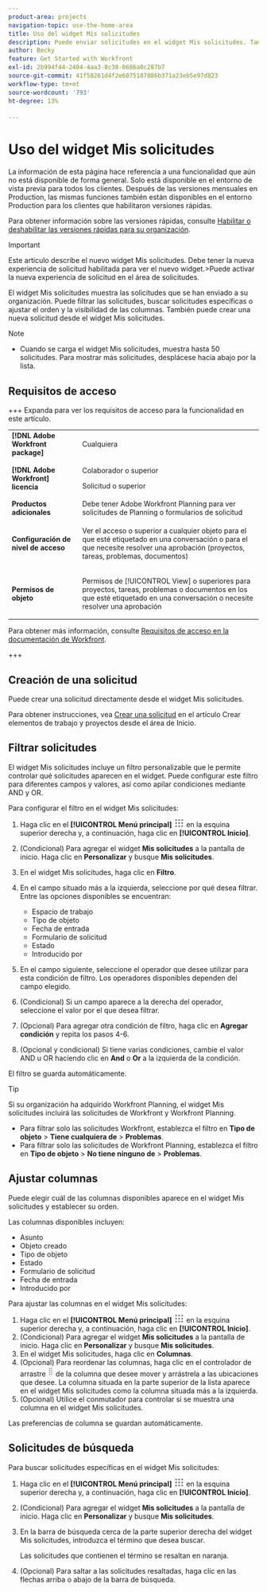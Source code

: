 ```yaml
---
product-area: projects
navigation-topic: use-the-home-area
title: Uso del widget Mis solicitudes
description: Puede enviar solicitudes en el widget Mis solicitudes. También puede personalizar el widget con filtros y columnas.
author: Becky
feature: Get Started with Workfront
exl-id: 2b994f44-2404-4aa3-8c38-0686a0c287b7
source-git-commit: 41f58261d4f2e6075187886b371a23eb5e97d823
workflow-type: tm+mt
source-wordcount: '793'
ht-degree: 13%

---
```


# Uso del widget Mis solicitudes

<span class="preview">La información de esta página hace referencia a una funcionalidad que aún no está disponible de forma general. Solo está disponible en el entorno de vista previa para todos los clientes. Después de las versiones mensuales en Production, las mismas funciones también están disponibles en el entorno Production para los clientes que habilitaron versiones rápidas. </span>

<span class="preview">Para obtener información sobre las versiones rápidas, consulte [Habilitar o deshabilitar las versiones rápidas para su organización](/help/quicksilver/administration-and-setup/set-up-workfront/configure-system-defaults/enable-fast-release-process.md).

>[!IMPORTANT]
>
>Este artículo describe el nuevo widget Mis solicitudes. Debe tener la nueva experiencia de solicitud habilitada para ver el nuevo widget.
>&#x200B;>Puede activar la nueva experiencia de solicitud en el área de solicitudes.

El widget Mis solicitudes muestra las solicitudes que se han enviado a su organización. Puede filtrar las solicitudes, buscar solicitudes específicas o ajustar el orden y la visibilidad de las columnas. También puede crear una nueva solicitud desde el widget Mis solicitudes.

>[!NOTE]
>
>* Cuando se carga el widget Mis solicitudes, muestra hasta 50 solicitudes. Para mostrar más solicitudes, desplácese hacia abajo por la lista.

## Requisitos de acceso

+++ Expanda para ver los requisitos de acceso para la funcionalidad en este artículo.

<table style="table-layout:auto"> 
 <col> 
 <col> 
 <tbody> 
  <tr> 
   <td role="rowheader"><strong>[!DNL Adobe Workfront package]</strong></td> 
   <td> <p>Cualquiera</p> </td> 
  </tr> 
  <tr> 
   <td role="rowheader"><strong>[!DNL Adobe Workfront] licencia</strong></td> 
   <td> <p>Colaborador o superior</p>
   <p>Solicitud o superior</p> </td> 
  </tr> 
  <tr> 
    <tr> 
   <td role="rowheader"><strong>Productos adicionales</strong></td> 
   <td> Debe tener Adobe Workfront Planning para ver solicitudes de Planning o formularios de solicitud</td> 
  </tr> 
   <td role="rowheader"><strong>Configuración de nivel de acceso</strong></td> 
   <td> <p>Ver el acceso o superior a cualquier objeto para el que esté etiquetado en una conversación o para el que necesite resolver una aprobación (proyectos, tareas, problemas, documentos)</p> </td> 
  </tr> 
  <tr> 
   <td role="rowheader"><strong>Permisos de objeto</strong></td> 
   <td> <p>Permisos de [!UICONTROL View] o superiores para proyectos, tareas, problemas o documentos en los que esté etiquetado en una conversación o necesite resolver una aprobación</p> </td> 
  </tr> 
 </tbody> 
</table>

Para obtener más información, consulte [Requisitos de acceso en la documentación de Workfront](/help/quicksilver/administration-and-setup/add-users/access-levels-and-object-permissions/access-level-requirements-in-documentation.md).

+++

## Creación de una solicitud

Puede crear una solicitud directamente desde el widget Mis solicitudes.

Para obtener instrucciones, vea [Crear una solicitud](/help/quicksilver/workfront-basics/using-home/using-the-home-area/create-work-items-in-home.md#create-a-request) en el artículo Crear elementos de trabajo y proyectos desde el área de Inicio.

## Filtrar solicitudes

El widget Mis solicitudes incluye un filtro personalizable que le permite controlar qué solicitudes aparecen en el widget. Puede configurar este filtro para diferentes campos y valores, así como apilar condiciones mediante AND y OR.

Para configurar el filtro en el widget Mis solicitudes:

1. Haga clic en el **[!UICONTROL Menú principal]** ![icono del menú principal](assets/main-menu-icon.png) en la esquina superior derecha y, a continuación, haga clic en **[!UICONTROL Inicio]**.
1. (Condicional) Para agregar el widget **Mis solicitudes** a la pantalla de inicio. Haga clic en **Personalizar** y busque **Mis solicitudes**.
1. En el widget Mis solicitudes, haga clic en **Filtro**.
1. En el campo situado más a la izquierda, seleccione por qué desea filtrar. Entre las opciones disponibles se encuentran:

   * Espacio de trabajo
   * Tipo de objeto
   * Fecha de entrada
   * Formulario de solicitud
   * Estado
   * Introducido por

1. En el campo siguiente, seleccione el operador que desee utilizar para esta condición de filtro. Los operadores disponibles dependen del campo elegido.
1. (Condicional) Si un campo aparece a la derecha del operador, seleccione el valor por el que desea filtrar.
1. (Opcional) Para agregar otra condición de filtro, haga clic en **Agregar condición** y repita los pasos 4-6.
1. (Opcional y condicional) Si tiene varias condiciones, cambie el valor AND u OR haciendo clic en **And** o **Or** a la izquierda de la condición.

El filtro se guarda automáticamente.

>[!TIP]
>
>Si su organización ha adquirido Workfront Planning, el widget Mis solicitudes incluirá las solicitudes de Workfront y Workfront Planning.
> 
>* Para filtrar solo las solicitudes Workfront, establezca el filtro en **Tipo de objeto** > **Tiene cualquiera de** > **Problemas**.
>* Para filtrar solo las solicitudes de Workfront Planning, establezca el filtro en **Tipo de objeto** > **No tiene ninguno de** > **Problemas**.

## Ajustar columnas

Puede elegir cuál de las columnas disponibles aparece en el widget Mis solicitudes y establecer su orden.

Las columnas disponibles incluyen:

* Asunto
* Objeto creado
* Tipo de objeto
* Estado
* Formulario de solicitud
* Fecha de entrada
* Introducido por

Para ajustar las columnas en el widget Mis solicitudes:

1. Haga clic en el **[!UICONTROL Menú principal]** ![icono del menú principal](assets/main-menu-icon.png) en la esquina superior derecha y, a continuación, haga clic en **[!UICONTROL Inicio]**.
1. (Condicional) Para agregar el widget **Mis solicitudes** a la pantalla de inicio. Haga clic en **Personalizar** y busque **Mis solicitudes**.
1. En el widget Mis solicitudes, haga clic en **Columnas**.
1. (Opcional) Para reordenar las columnas, haga clic en el controlador de arrastre ![controlador de arrastre](assets/drag-handle.png) de la columna que desee mover y arrástrela a las ubicaciones que desee. La columna situada en la parte superior de la lista aparece en el widget Mis solicitudes como la columna situada más a la izquierda.
1. (Opcional) Utilice el conmutador para controlar si se muestra una columna en el widget Mis solicitudes.

Las preferencias de columna se guardan automáticamente.

## Solicitudes de búsqueda

Para buscar solicitudes específicas en el widget Mis solicitudes:

1. Haga clic en el **[!UICONTROL Menú principal]** ![icono del menú principal](assets/main-menu-icon.png) en la esquina superior derecha y, a continuación, haga clic en **[!UICONTROL Inicio]**.
1. (Condicional) Para agregar el widget **Mis solicitudes** a la pantalla de inicio. Haga clic en **Personalizar** y busque **Mis solicitudes**.
1. En la barra de búsqueda cerca de la parte superior derecha del widget Mis solicitudes, introduzca el término que desea buscar.

   Las solicitudes que contienen el término se resaltan en naranja.

1. (Opcional) Para saltar a las solicitudes resaltadas, haga clic en las flechas arriba o abajo de la barra de búsqueda.

